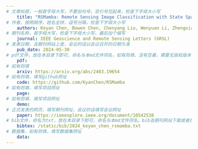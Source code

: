 ```yaml
---
# 文章标题，一般首字母大写，不要加句号，双引号包起来，检查下字母大小写
    title: "RSMamba: Remote Sensing Image Classification with State Space Model"
# 作者，按照顺序，姓名全拼，逗号分隔，检查下字母大小写
    authors: Keyan Chen, Bowen Chen, Chenyang Liu, Wenyuan Li, Zhengxia Zou and **Zhenwei Shi**
# 期刊名称，首字母大写，检查下字母大小写，最后加个缩写
    journal: IEEE Geoscience and Remote Sensing Letters (GRSL)
# 发表日期，去期刊网站上查，会议的话以会议召开的日期为准
    pub_date: 2024-05-30
# pdf文件，放在本目录下即可，命名与本md文件同名，如有则填，没有空着，需要无版权版本
    pdf: 
# 如有则填
    arxiv: https://arxiv.org/abs/2403.19654
# 如有则填，填写github网址
    code: https://github.com/KyanChen/RSMamba
# 如有则填，填写项目网址
    page: 
# 如有则填，填写项目网址
    demo: 
# 正式发表的网页，填写期刊网址，会议的话填写会议网址
    paper: https://ieeexplore.ieee.org/document/10542538
# bib文件，命名为txt，放在本目录下即可，命名与本md文件同名。bib去期刊网站下载或者找不到去google scholar上
    bibtex: /static/bib/2024_keyan_chen_rsmamba.txt
# 数据集，如有则填，填写数据集网址
    data:
---
```


